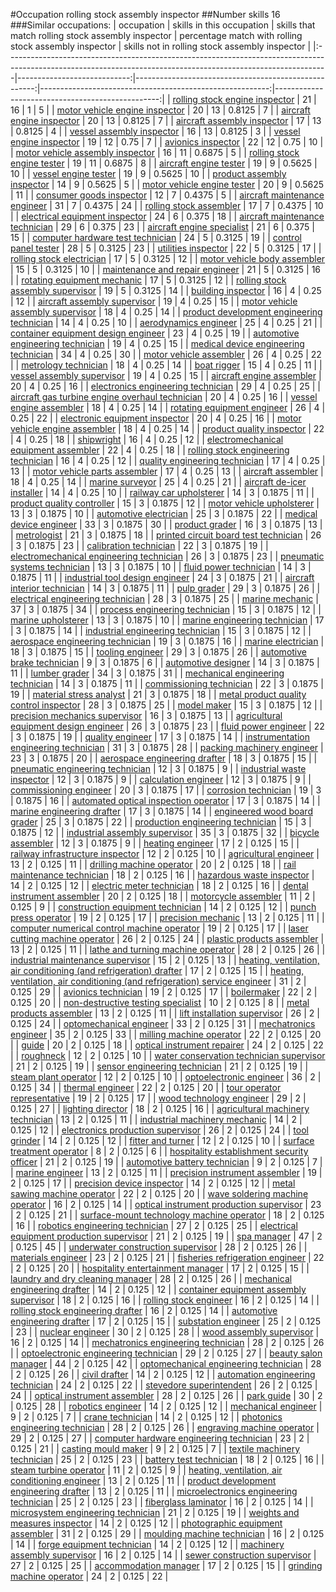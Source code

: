#Occupation rolling stock assembly inspector
##Number skills 16
###Similar occupations:
| occupation                                                                                                                                                    |   skills in this occupation |   skills that match rolling stock assembly inspector |   percentage match with rolling stock assembly inspector |   skills not in rolling stock assembly inspector |
|:--------------------------------------------------------------------------------------------------------------------------------------------------------------|----------------------------:|-----------------------------------------------------:|---------------------------------------------------------:|-------------------------------------------------:|
| [rolling stock engine inspector](rolling_stock_engine_inspector.md)                                                                                           |                          21 |                                                   16 |                                                   1      |                                                5 |
| [motor vehicle engine inspector](motor_vehicle_engine_inspector.md)                                                                                           |                          20 |                                                   13 |                                                   0.8125 |                                                7 |
| [aircraft engine inspector](aircraft_engine_inspector.md)                                                                                                     |                          20 |                                                   13 |                                                   0.8125 |                                                7 |
| [aircraft assembly inspector](aircraft_assembly_inspector.md)                                                                                                 |                          17 |                                                   13 |                                                   0.8125 |                                                4 |
| [vessel assembly inspector](vessel_assembly_inspector.md)                                                                                                     |                          16 |                                                   13 |                                                   0.8125 |                                                3 |
| [vessel engine inspector](vessel_engine_inspector.md)                                                                                                         |                          19 |                                                   12 |                                                   0.75   |                                                7 |
| [avionics inspector](avionics_inspector.md)                                                                                                                   |                          22 |                                                   12 |                                                   0.75   |                                               10 |
| [motor vehicle assembly inspector](motor_vehicle_assembly_inspector.md)                                                                                       |                          16 |                                                   11 |                                                   0.6875 |                                                5 |
| [rolling stock engine tester](rolling_stock_engine_tester.md)                                                                                                 |                          19 |                                                   11 |                                                   0.6875 |                                                8 |
| [aircraft engine tester](aircraft_engine_tester.md)                                                                                                           |                          19 |                                                    9 |                                                   0.5625 |                                               10 |
| [vessel engine tester](vessel_engine_tester.md)                                                                                                               |                          19 |                                                    9 |                                                   0.5625 |                                               10 |
| [product assembly inspector](product_assembly_inspector.md)                                                                                                   |                          14 |                                                    9 |                                                   0.5625 |                                                5 |
| [motor vehicle engine tester](motor_vehicle_engine_tester.md)                                                                                                 |                          20 |                                                    9 |                                                   0.5625 |                                               11 |
| [consumer goods inspector](consumer_goods_inspector.md)                                                                                                       |                          12 |                                                    7 |                                                   0.4375 |                                                5 |
| [aircraft maintenance engineer](aircraft_maintenance_engineer.md)                                                                                             |                          31 |                                                    7 |                                                   0.4375 |                                               24 |
| [rolling stock assembler](rolling_stock_assembler.md)                                                                                                         |                          17 |                                                    7 |                                                   0.4375 |                                               10 |
| [electrical equipment inspector](electrical_equipment_inspector.md)                                                                                           |                          24 |                                                    6 |                                                   0.375  |                                               18 |
| [aircraft maintenance technician](aircraft_maintenance_technician.md)                                                                                         |                          29 |                                                    6 |                                                   0.375  |                                               23 |
| [aircraft engine specialist](aircraft_engine_specialist.md)                                                                                                   |                          21 |                                                    6 |                                                   0.375  |                                               15 |
| [computer hardware test technician](computer_hardware_test_technician.md)                                                                                     |                          24 |                                                    5 |                                                   0.3125 |                                               19 |
| [control panel tester](control_panel_tester.md)                                                                                                               |                          28 |                                                    5 |                                                   0.3125 |                                               23 |
| [utilities inspector](utilities_inspector.md)                                                                                                                 |                          22 |                                                    5 |                                                   0.3125 |                                               17 |
| [rolling stock electrician](rolling_stock_electrician.md)                                                                                                     |                          17 |                                                    5 |                                                   0.3125 |                                               12 |
| [motor vehicle body assembler](motor_vehicle_body_assembler.md)                                                                                               |                          15 |                                                    5 |                                                   0.3125 |                                               10 |
| [maintenance and repair engineer](maintenance_and_repair_engineer.md)                                                                                         |                          21 |                                                    5 |                                                   0.3125 |                                               16 |
| [rotating equipment mechanic](rotating_equipment_mechanic.md)                                                                                                 |                          17 |                                                    5 |                                                   0.3125 |                                               12 |
| [rolling stock assembly supervisor](rolling_stock_assembly_supervisor.md)                                                                                     |                          19 |                                                    5 |                                                   0.3125 |                                               14 |
| [building inspector](building_inspector.md)                                                                                                                   |                          16 |                                                    4 |                                                   0.25   |                                               12 |
| [aircraft assembly supervisor](aircraft_assembly_supervisor.md)                                                                                               |                          19 |                                                    4 |                                                   0.25   |                                               15 |
| [motor vehicle assembly supervisor](motor_vehicle_assembly_supervisor.md)                                                                                     |                          18 |                                                    4 |                                                   0.25   |                                               14 |
| [product development engineering technician](product_development_engineering_technician.md)                                                                   |                          14 |                                                    4 |                                                   0.25   |                                               10 |
| [aerodynamics engineer](aerodynamics_engineer.md)                                                                                                             |                          25 |                                                    4 |                                                   0.25   |                                               21 |
| [container equipment design engineer](container_equipment_design_engineer.md)                                                                                 |                          23 |                                                    4 |                                                   0.25   |                                               19 |
| [automotive engineering technician](automotive_engineering_technician.md)                                                                                     |                          19 |                                                    4 |                                                   0.25   |                                               15 |
| [medical device engineering technician](medical_device_engineering_technician.md)                                                                             |                          34 |                                                    4 |                                                   0.25   |                                               30 |
| [motor vehicle assembler](motor_vehicle_assembler.md)                                                                                                         |                          26 |                                                    4 |                                                   0.25   |                                               22 |
| [metrology technician](metrology_technician.md)                                                                                                               |                          18 |                                                    4 |                                                   0.25   |                                               14 |
| [boat rigger](boat_rigger.md)                                                                                                                                 |                          15 |                                                    4 |                                                   0.25   |                                               11 |
| [vessel assembly supervisor](vessel_assembly_supervisor.md)                                                                                                   |                          19 |                                                    4 |                                                   0.25   |                                               15 |
| [aircraft engine assembler](aircraft_engine_assembler.md)                                                                                                     |                          20 |                                                    4 |                                                   0.25   |                                               16 |
| [electronics engineering technician](electronics_engineering_technician.md)                                                                                   |                          29 |                                                    4 |                                                   0.25   |                                               25 |
| [aircraft gas turbine engine overhaul technician](aircraft_gas_turbine_engine_overhaul_technician.md)                                                         |                          20 |                                                    4 |                                                   0.25   |                                               16 |
| [vessel engine assembler](vessel_engine_assembler.md)                                                                                                         |                          18 |                                                    4 |                                                   0.25   |                                               14 |
| [rotating equipment engineer](rotating_equipment_engineer.md)                                                                                                 |                          26 |                                                    4 |                                                   0.25   |                                               22 |
| [electronic equipment inspector](electronic_equipment_inspector.md)                                                                                           |                          20 |                                                    4 |                                                   0.25   |                                               16 |
| [motor vehicle engine assembler](motor_vehicle_engine_assembler.md)                                                                                           |                          18 |                                                    4 |                                                   0.25   |                                               14 |
| [product quality inspector](product_quality_inspector.md)                                                                                                     |                          22 |                                                    4 |                                                   0.25   |                                               18 |
| [shipwright](shipwright.md)                                                                                                                                   |                          16 |                                                    4 |                                                   0.25   |                                               12 |
| [electromechanical equipment assembler](electromechanical_equipment_assembler.md)                                                                             |                          22 |                                                    4 |                                                   0.25   |                                               18 |
| [rolling stock engineering technician](rolling_stock_engineering_technician.md)                                                                               |                          16 |                                                    4 |                                                   0.25   |                                               12 |
| [quality engineering technician](quality_engineering_technician.md)                                                                                           |                          17 |                                                    4 |                                                   0.25   |                                               13 |
| [motor vehicle parts assembler](motor_vehicle_parts_assembler.md)                                                                                             |                          17 |                                                    4 |                                                   0.25   |                                               13 |
| [aircraft assembler](aircraft_assembler.md)                                                                                                                   |                          18 |                                                    4 |                                                   0.25   |                                               14 |
| [marine surveyor](marine_surveyor.md)                                                                                                                         |                          25 |                                                    4 |                                                   0.25   |                                               21 |
| [aircraft de-icer installer](aircraft_de-icer_installer.md)                                                                                                   |                          14 |                                                    4 |                                                   0.25   |                                               10 |
| [railway car upholsterer](railway_car_upholsterer.md)                                                                                                         |                          14 |                                                    3 |                                                   0.1875 |                                               11 |
| [product quality controller](product_quality_controller.md)                                                                                                   |                          15 |                                                    3 |                                                   0.1875 |                                               12 |
| [motor vehicle upholsterer](motor_vehicle_upholsterer.md)                                                                                                     |                          13 |                                                    3 |                                                   0.1875 |                                               10 |
| [automotive electrician](automotive_electrician.md)                                                                                                           |                          25 |                                                    3 |                                                   0.1875 |                                               22 |
| [medical device engineer](medical_device_engineer.md)                                                                                                         |                          33 |                                                    3 |                                                   0.1875 |                                               30 |
| [product grader](product_grader.md)                                                                                                                           |                          16 |                                                    3 |                                                   0.1875 |                                               13 |
| [metrologist](metrologist.md)                                                                                                                                 |                          21 |                                                    3 |                                                   0.1875 |                                               18 |
| [printed circuit board test technician](printed_circuit_board_test_technician.md)                                                                             |                          26 |                                                    3 |                                                   0.1875 |                                               23 |
| [calibration technician](calibration_technician.md)                                                                                                           |                          22 |                                                    3 |                                                   0.1875 |                                               19 |
| [electromechanical engineering technician](electromechanical_engineering_technician.md)                                                                       |                          26 |                                                    3 |                                                   0.1875 |                                               23 |
| [pneumatic systems technician](pneumatic_systems_technician.md)                                                                                               |                          13 |                                                    3 |                                                   0.1875 |                                               10 |
| [fluid power technician](fluid_power_technician.md)                                                                                                           |                          14 |                                                    3 |                                                   0.1875 |                                               11 |
| [industrial tool design engineer](industrial_tool_design_engineer.md)                                                                                         |                          24 |                                                    3 |                                                   0.1875 |                                               21 |
| [aircraft interior technician](aircraft_interior_technician.md)                                                                                               |                          14 |                                                    3 |                                                   0.1875 |                                               11 |
| [pulp grader](pulp_grader.md)                                                                                                                                 |                          29 |                                                    3 |                                                   0.1875 |                                               26 |
| [electrical engineering technician](electrical_engineering_technician.md)                                                                                     |                          28 |                                                    3 |                                                   0.1875 |                                               25 |
| [marine mechanic](marine_mechanic.md)                                                                                                                         |                          37 |                                                    3 |                                                   0.1875 |                                               34 |
| [process engineering technician](process_engineering_technician.md)                                                                                           |                          15 |                                                    3 |                                                   0.1875 |                                               12 |
| [marine upholsterer](marine_upholsterer.md)                                                                                                                   |                          13 |                                                    3 |                                                   0.1875 |                                               10 |
| [marine engineering technician](marine_engineering_technician.md)                                                                                             |                          17 |                                                    3 |                                                   0.1875 |                                               14 |
| [industrial engineering technician](industrial_engineering_technician.md)                                                                                     |                          15 |                                                    3 |                                                   0.1875 |                                               12 |
| [aerospace engineering technician](aerospace_engineering_technician.md)                                                                                       |                          19 |                                                    3 |                                                   0.1875 |                                               16 |
| [marine electrician](marine_electrician.md)                                                                                                                   |                          18 |                                                    3 |                                                   0.1875 |                                               15 |
| [tooling engineer](tooling_engineer.md)                                                                                                                       |                          29 |                                                    3 |                                                   0.1875 |                                               26 |
| [automotive brake technician](automotive_brake_technician.md)                                                                                                 |                           9 |                                                    3 |                                                   0.1875 |                                                6 |
| [automotive designer](automotive_designer.md)                                                                                                                 |                          14 |                                                    3 |                                                   0.1875 |                                               11 |
| [lumber grader](lumber_grader.md)                                                                                                                             |                          34 |                                                    3 |                                                   0.1875 |                                               31 |
| [mechanical engineering technician](mechanical_engineering_technician.md)                                                                                     |                          14 |                                                    3 |                                                   0.1875 |                                               11 |
| [commissioning technician](commissioning_technician.md)                                                                                                       |                          22 |                                                    3 |                                                   0.1875 |                                               19 |
| [material stress analyst](material_stress_analyst.md)                                                                                                         |                          21 |                                                    3 |                                                   0.1875 |                                               18 |
| [metal product quality control inspector](metal_product_quality_control_inspector.md)                                                                         |                          28 |                                                    3 |                                                   0.1875 |                                               25 |
| [model maker](model_maker.md)                                                                                                                                 |                          15 |                                                    3 |                                                   0.1875 |                                               12 |
| [precision mechanics supervisor](precision_mechanics_supervisor.md)                                                                                           |                          16 |                                                    3 |                                                   0.1875 |                                               13 |
| [agricultural equipment design engineer](agricultural_equipment_design_engineer.md)                                                                           |                          26 |                                                    3 |                                                   0.1875 |                                               23 |
| [fluid power engineer](fluid_power_engineer.md)                                                                                                               |                          22 |                                                    3 |                                                   0.1875 |                                               19 |
| [quality engineer](quality_engineer.md)                                                                                                                       |                          17 |                                                    3 |                                                   0.1875 |                                               14 |
| [instrumentation engineering technician](instrumentation_engineering_technician.md)                                                                           |                          31 |                                                    3 |                                                   0.1875 |                                               28 |
| [packing machinery engineer](packing_machinery_engineer.md)                                                                                                   |                          23 |                                                    3 |                                                   0.1875 |                                               20 |
| [aerospace engineering drafter](aerospace_engineering_drafter.md)                                                                                             |                          18 |                                                    3 |                                                   0.1875 |                                               15 |
| [pneumatic engineering technician](pneumatic_engineering_technician.md)                                                                                       |                          12 |                                                    3 |                                                   0.1875 |                                                9 |
| [industrial waste inspector](industrial_waste_inspector.md)                                                                                                   |                          12 |                                                    3 |                                                   0.1875 |                                                9 |
| [calculation engineer](calculation_engineer.md)                                                                                                               |                          12 |                                                    3 |                                                   0.1875 |                                                9 |
| [commissioning engineer](commissioning_engineer.md)                                                                                                           |                          20 |                                                    3 |                                                   0.1875 |                                               17 |
| [corrosion technician](corrosion_technician.md)                                                                                                               |                          19 |                                                    3 |                                                   0.1875 |                                               16 |
| [automated optical inspection operator](automated_optical_inspection_operator.md)                                                                             |                          17 |                                                    3 |                                                   0.1875 |                                               14 |
| [marine engineering drafter](marine_engineering_drafter.md)                                                                                                   |                          17 |                                                    3 |                                                   0.1875 |                                               14 |
| [engineered wood board grader](engineered_wood_board_grader.md)                                                                                               |                          25 |                                                    3 |                                                   0.1875 |                                               22 |
| [production engineering technician](production_engineering_technician.md)                                                                                     |                          15 |                                                    3 |                                                   0.1875 |                                               12 |
| [industrial assembly supervisor](industrial_assembly_supervisor.md)                                                                                           |                          35 |                                                    3 |                                                   0.1875 |                                               32 |
| [bicycle assembler](bicycle_assembler.md)                                                                                                                     |                          12 |                                                    3 |                                                   0.1875 |                                                9 |
| [heating engineer](heating_engineer.md)                                                                                                                       |                          17 |                                                    2 |                                                   0.125  |                                               15 |
| [railway infrastructure inspector](railway_infrastructure_inspector.md)                                                                                       |                          12 |                                                    2 |                                                   0.125  |                                               10 |
| [agricultural engineer](agricultural_engineer.md)                                                                                                             |                          13 |                                                    2 |                                                   0.125  |                                               11 |
| [drilling machine operator](drilling_machine_operator.md)                                                                                                     |                          20 |                                                    2 |                                                   0.125  |                                               18 |
| [rail maintenance technician](rail_maintenance_technician.md)                                                                                                 |                          18 |                                                    2 |                                                   0.125  |                                               16 |
| [hazardous waste inspector](hazardous_waste_inspector.md)                                                                                                     |                          14 |                                                    2 |                                                   0.125  |                                               12 |
| [electric meter technician](electric_meter_technician.md)                                                                                                     |                          18 |                                                    2 |                                                   0.125  |                                               16 |
| [dental instrument assembler](dental_instrument_assembler.md)                                                                                                 |                          20 |                                                    2 |                                                   0.125  |                                               18 |
| [motorcycle assembler](motorcycle_assembler.md)                                                                                                               |                          11 |                                                    2 |                                                   0.125  |                                                9 |
| [construction equipment technician](construction_equipment_technician.md)                                                                                     |                          14 |                                                    2 |                                                   0.125  |                                               12 |
| [punch press operator](punch_press_operator.md)                                                                                                               |                          19 |                                                    2 |                                                   0.125  |                                               17 |
| [precision mechanic](precision_mechanic.md)                                                                                                                   |                          13 |                                                    2 |                                                   0.125  |                                               11 |
| [computer numerical control machine operator](computer_numerical_control_machine_operator.md)                                                                 |                          19 |                                                    2 |                                                   0.125  |                                               17 |
| [laser cutting machine operator](laser_cutting_machine_operator.md)                                                                                           |                          26 |                                                    2 |                                                   0.125  |                                               24 |
| [plastic products assembler](plastic_products_assembler.md)                                                                                                   |                          13 |                                                    2 |                                                   0.125  |                                               11 |
| [lathe and turning machine operator](lathe_and_turning_machine_operator.md)                                                                                   |                          28 |                                                    2 |                                                   0.125  |                                               26 |
| [industrial maintenance supervisor](industrial_maintenance_supervisor.md)                                                                                     |                          15 |                                                    2 |                                                   0.125  |                                               13 |
| [heating, ventilation, air conditioning (and refrigeration) drafter](heating,_ventilation,_air_conditioning_(and_refrigeration)_drafter.md)                   |                          17 |                                                    2 |                                                   0.125  |                                               15 |
| [heating, ventilation, air conditioning (and refrigeration) service engineer](heating,_ventilation,_air_conditioning_(and_refrigeration)_service_engineer.md) |                          31 |                                                    2 |                                                   0.125  |                                               29 |
| [avionics technician](avionics_technician.md)                                                                                                                 |                          19 |                                                    2 |                                                   0.125  |                                               17 |
| [boilermaker](boilermaker.md)                                                                                                                                 |                          22 |                                                    2 |                                                   0.125  |                                               20 |
| [non-destructive testing specialist](non-destructive_testing_specialist.md)                                                                                   |                          10 |                                                    2 |                                                   0.125  |                                                8 |
| [metal products assembler](metal_products_assembler.md)                                                                                                       |                          13 |                                                    2 |                                                   0.125  |                                               11 |
| [lift installation supervisor](lift_installation_supervisor.md)                                                                                               |                          26 |                                                    2 |                                                   0.125  |                                               24 |
| [optomechanical engineer](optomechanical_engineer.md)                                                                                                         |                          33 |                                                    2 |                                                   0.125  |                                               31 |
| [mechatronics engineer](mechatronics_engineer.md)                                                                                                             |                          35 |                                                    2 |                                                   0.125  |                                               33 |
| [milling machine operator](milling_machine_operator.md)                                                                                                       |                          22 |                                                    2 |                                                   0.125  |                                               20 |
| [guide](guide.md)                                                                                                                                             |                          20 |                                                    2 |                                                   0.125  |                                               18 |
| [optical instrument repairer](optical_instrument_repairer.md)                                                                                                 |                          24 |                                                    2 |                                                   0.125  |                                               22 |
| [roughneck](roughneck.md)                                                                                                                                     |                          12 |                                                    2 |                                                   0.125  |                                               10 |
| [water conservation technician supervisor](water_conservation_technician_supervisor.md)                                                                       |                          21 |                                                    2 |                                                   0.125  |                                               19 |
| [sensor engineering technician](sensor_engineering_technician.md)                                                                                             |                          21 |                                                    2 |                                                   0.125  |                                               19 |
| [steam plant operator](steam_plant_operator.md)                                                                                                               |                          12 |                                                    2 |                                                   0.125  |                                               10 |
| [optoelectronic engineer](optoelectronic_engineer.md)                                                                                                         |                          36 |                                                    2 |                                                   0.125  |                                               34 |
| [thermal engineer](thermal_engineer.md)                                                                                                                       |                          22 |                                                    2 |                                                   0.125  |                                               20 |
| [tour operator representative](tour_operator_representative.md)                                                                                               |                          19 |                                                    2 |                                                   0.125  |                                               17 |
| [wood technology engineer](wood_technology_engineer.md)                                                                                                       |                          29 |                                                    2 |                                                   0.125  |                                               27 |
| [lighting director](lighting_director.md)                                                                                                                     |                          18 |                                                    2 |                                                   0.125  |                                               16 |
| [agricultural machinery technician](agricultural_machinery_technician.md)                                                                                     |                          13 |                                                    2 |                                                   0.125  |                                               11 |
| [industrial machinery mechanic](industrial_machinery_mechanic.md)                                                                                             |                          14 |                                                    2 |                                                   0.125  |                                               12 |
| [electronics production supervisor](electronics_production_supervisor.md)                                                                                     |                          26 |                                                    2 |                                                   0.125  |                                               24 |
| [tool grinder](tool_grinder.md)                                                                                                                               |                          14 |                                                    2 |                                                   0.125  |                                               12 |
| [fitter and turner](fitter_and_turner.md)                                                                                                                     |                          12 |                                                    2 |                                                   0.125  |                                               10 |
| [surface treatment operator](surface_treatment_operator.md)                                                                                                   |                           8 |                                                    2 |                                                   0.125  |                                                6 |
| [hospitality establishment security officer](hospitality_establishment_security_officer.md)                                                                   |                          21 |                                                    2 |                                                   0.125  |                                               19 |
| [automotive battery technician](automotive_battery_technician.md)                                                                                             |                           9 |                                                    2 |                                                   0.125  |                                                7 |
| [marine engineer](marine_engineer.md)                                                                                                                         |                          13 |                                                    2 |                                                   0.125  |                                               11 |
| [precision instrument assembler](precision_instrument_assembler.md)                                                                                           |                          19 |                                                    2 |                                                   0.125  |                                               17 |
| [precision device inspector](precision_device_inspector.md)                                                                                                   |                          14 |                                                    2 |                                                   0.125  |                                               12 |
| [metal sawing machine operator](metal_sawing_machine_operator.md)                                                                                             |                          22 |                                                    2 |                                                   0.125  |                                               20 |
| [wave soldering machine operator](wave_soldering_machine_operator.md)                                                                                         |                          16 |                                                    2 |                                                   0.125  |                                               14 |
| [optical instrument production supervisor](optical_instrument_production_supervisor.md)                                                                       |                          23 |                                                    2 |                                                   0.125  |                                               21 |
| [surface-mount technology machine operator](surface-mount_technology_machine_operator.md)                                                                     |                          18 |                                                    2 |                                                   0.125  |                                               16 |
| [robotics engineering technician](robotics_engineering_technician.md)                                                                                         |                          27 |                                                    2 |                                                   0.125  |                                               25 |
| [electrical equipment production supervisor](electrical_equipment_production_supervisor.md)                                                                   |                          21 |                                                    2 |                                                   0.125  |                                               19 |
| [spa manager](spa_manager.md)                                                                                                                                 |                          47 |                                                    2 |                                                   0.125  |                                               45 |
| [underwater construction supervisor](underwater_construction_supervisor.md)                                                                                   |                          28 |                                                    2 |                                                   0.125  |                                               26 |
| [materials engineer](materials_engineer.md)                                                                                                                   |                          23 |                                                    2 |                                                   0.125  |                                               21 |
| [fisheries refrigeration engineer](fisheries_refrigeration_engineer.md)                                                                                       |                          22 |                                                    2 |                                                   0.125  |                                               20 |
| [hospitality entertainment manager](hospitality_entertainment_manager.md)                                                                                     |                          17 |                                                    2 |                                                   0.125  |                                               15 |
| [laundry and dry cleaning manager](laundry_and_dry_cleaning_manager.md)                                                                                       |                          28 |                                                    2 |                                                   0.125  |                                               26 |
| [mechanical engineering drafter](mechanical_engineering_drafter.md)                                                                                           |                          14 |                                                    2 |                                                   0.125  |                                               12 |
| [container equipment assembly supervisor](container_equipment_assembly_supervisor.md)                                                                         |                          18 |                                                    2 |                                                   0.125  |                                               16 |
| [rolling stock engineer](rolling_stock_engineer.md)                                                                                                           |                          16 |                                                    2 |                                                   0.125  |                                               14 |
| [rolling stock engineering drafter](rolling_stock_engineering_drafter.md)                                                                                     |                          16 |                                                    2 |                                                   0.125  |                                               14 |
| [automotive engineering drafter](automotive_engineering_drafter.md)                                                                                           |                          17 |                                                    2 |                                                   0.125  |                                               15 |
| [substation engineer](substation_engineer.md)                                                                                                                 |                          25 |                                                    2 |                                                   0.125  |                                               23 |
| [nuclear engineer](nuclear_engineer.md)                                                                                                                       |                          30 |                                                    2 |                                                   0.125  |                                               28 |
| [wood assembly supervisor](wood_assembly_supervisor.md)                                                                                                       |                          16 |                                                    2 |                                                   0.125  |                                               14 |
| [mechatronics engineering technician](mechatronics_engineering_technician.md)                                                                                 |                          28 |                                                    2 |                                                   0.125  |                                               26 |
| [optoelectronic engineering technician](optoelectronic_engineering_technician.md)                                                                             |                          29 |                                                    2 |                                                   0.125  |                                               27 |
| [beauty salon manager](beauty_salon_manager.md)                                                                                                               |                          44 |                                                    2 |                                                   0.125  |                                               42 |
| [optomechanical engineering technician](optomechanical_engineering_technician.md)                                                                             |                          28 |                                                    2 |                                                   0.125  |                                               26 |
| [civil drafter](civil_drafter.md)                                                                                                                             |                          14 |                                                    2 |                                                   0.125  |                                               12 |
| [automation engineering technician](automation_engineering_technician.md)                                                                                     |                          24 |                                                    2 |                                                   0.125  |                                               22 |
| [stevedore superintendent](stevedore_superintendent.md)                                                                                                       |                          26 |                                                    2 |                                                   0.125  |                                               24 |
| [optical instrument assembler](optical_instrument_assembler.md)                                                                                               |                          28 |                                                    2 |                                                   0.125  |                                               26 |
| [park guide](park_guide.md)                                                                                                                                   |                          30 |                                                    2 |                                                   0.125  |                                               28 |
| [robotics engineer](robotics_engineer.md)                                                                                                                     |                          14 |                                                    2 |                                                   0.125  |                                               12 |
| [mechanical engineer](mechanical_engineer.md)                                                                                                                 |                           9 |                                                    2 |                                                   0.125  |                                                7 |
| [crane technician](crane_technician.md)                                                                                                                       |                          14 |                                                    2 |                                                   0.125  |                                               12 |
| [photonics engineering technician](photonics_engineering_technician.md)                                                                                       |                          28 |                                                    2 |                                                   0.125  |                                               26 |
| [engraving machine operator](engraving_machine_operator.md)                                                                                                   |                          29 |                                                    2 |                                                   0.125  |                                               27 |
| [computer hardware engineering technician](computer_hardware_engineering_technician.md)                                                                       |                          23 |                                                    2 |                                                   0.125  |                                               21 |
| [casting mould maker](casting_mould_maker.md)                                                                                                                 |                           9 |                                                    2 |                                                   0.125  |                                                7 |
| [textile machinery technician](textile_machinery_technician.md)                                                                                               |                          25 |                                                    2 |                                                   0.125  |                                               23 |
| [battery test technician](battery_test_technician.md)                                                                                                         |                          18 |                                                    2 |                                                   0.125  |                                               16 |
| [steam turbine operator](steam_turbine_operator.md)                                                                                                           |                          11 |                                                    2 |                                                   0.125  |                                                9 |
| [heating, ventilation, air conditioning engineer](heating,_ventilation,_air_conditioning_engineer.md)                                                         |                          13 |                                                    2 |                                                   0.125  |                                               11 |
| [product development engineering drafter](product_development_engineering_drafter.md)                                                                         |                          13 |                                                    2 |                                                   0.125  |                                               11 |
| [microelectronics engineering technician](microelectronics_engineering_technician.md)                                                                         |                          25 |                                                    2 |                                                   0.125  |                                               23 |
| [fiberglass laminator](fiberglass_laminator.md)                                                                                                               |                          16 |                                                    2 |                                                   0.125  |                                               14 |
| [microsystem engineering technician](microsystem_engineering_technician.md)                                                                                   |                          21 |                                                    2 |                                                   0.125  |                                               19 |
| [weights and measures inspector](weights_and_measures_inspector.md)                                                                                           |                          14 |                                                    2 |                                                   0.125  |                                               12 |
| [photographic equipment assembler](photographic_equipment_assembler.md)                                                                                       |                          31 |                                                    2 |                                                   0.125  |                                               29 |
| [moulding machine technician](moulding_machine_technician.md)                                                                                                 |                          16 |                                                    2 |                                                   0.125  |                                               14 |
| [forge equipment technician](forge_equipment_technician.md)                                                                                                   |                          14 |                                                    2 |                                                   0.125  |                                               12 |
| [machinery assembly supervisor](machinery_assembly_supervisor.md)                                                                                             |                          16 |                                                    2 |                                                   0.125  |                                               14 |
| [sewer construction supervisor](sewer_construction_supervisor.md)                                                                                             |                          27 |                                                    2 |                                                   0.125  |                                               25 |
| [accommodation manager](accommodation_manager.md)                                                                                                             |                          17 |                                                    2 |                                                   0.125  |                                               15 |
| [grinding machine operator](grinding_machine_operator.md)                                                                                                     |                          24 |                                                    2 |                                                   0.125  |                                               22 |
